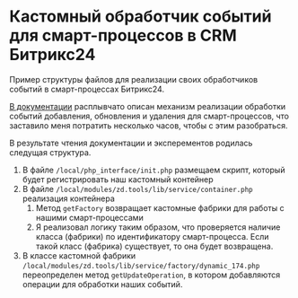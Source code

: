 # Кастомный обработчик событий для смарт-процессов в CRM Битрикс24

Пример структуры файлов для реализации своих обработчиков событий в смарт-процессах Битрикс24.

[В документации](https://dev.1c-bitrix.ru/api_d7/bitrix/crm/customization/index.php) расплывчато описан механизм реализации обработки событий добавления, обновления и удаления для смарт-процессов, что заставило меня потратить несколько часов, чтобы с этим разобраться.

В результате чтения документации и эксперементов родилась следущая структура.

1. В файле `/local/php_interface/init.php` размещаем скрипт, который будет регистрировать наш кастомный контейнер
1. В файле `/local/modules/zd.tools/lib/service/container.php` реализация контейнера
    1. Метод `getFactory` возвращает кастомные фабрики для работы с нашими смарт-процессами
    1. Я реализовал логику таким образом, что проверяется наличие класса (фабрики) по идентификатору смарт-процесса.
    Если такой класс (фабрика) существует, то она будет возвращена.
1. В классе кастомной фабрики `/local/modules/zd.tools/lib/service/factory/dynamic_174.php` переопределен метод `getUpdateOperation`, в котором добавляются операции для обработки наших событий.
  
